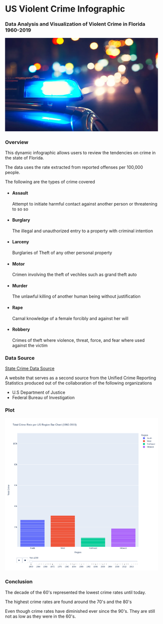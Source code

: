 # US Violent Crime Infographic
### Data Analysis and Visualization of Violent Crime in Florida 1960-2019

<div>
    <img src="car_police_light.png" alt="Police Car Lights">
    <h3>Overview</h3>
    <p>This dynamic infographic allows users to review the tendencies on crime in the state of Florida.</p>
    <p>The data uses the rate extracted from reported offenses per 100,000 people.</p>
    <p>The following are the types of crime covered</p>
    <ul>
        <li>
            <h4>Assault</h4>
            <p>Attempt to initiate harmful contact against another person or threatening to so so</p>
        </li>
        <li>
            <h4>Burglary</h4>
            <p>The illegal and unauthorized entry to a property with criminal intention</p>
        </li>
        <li>
            <h4>Larceny</h4>
            <p>Burglaries of Theft of any other personal property</p>
        </li>
        <li>
            <h4>Motor</h4>
            <p>Crimen involving the theft of vechiles such as grand theft auto</p>
        </li>
        <li>
            <h4>Murder</h4>
            <p>The unlawful killing of another human being without justification</p>
        </li>
        <li>
            <h4>Rape</h4>
            <p>Carnal knowledge of a female forcibly and against her will</p>
        </li>
        <li>            <h4>Robbery</h4>
            <p>Crimes of theft where violence, threat, force, and fear where used against the victim</p>
        </li>
    </ul>
</div>

<div>
    <h3>Data Source</h3>
    <p><a href="https://corgis-edu.github.io/corgis/csv/state_crime/" target="_blank">State Crime Data Source</a></p>
    <p>A website that serves as a second source from the Unified Crime Reporting Statistics produced out of the collaboration of the following organizations</p>
    <ul>
        <li>U.S Department of Justice</li>
        <li>Federal Bureau of Investigation</li>
    </ul>
</div>

<div>
    <h3>Plot</h3>
    <img src="total_violent_crime.png" alt="Violent Crime Main Graph">
</div>

<div>
    <h3>Conclusion</h3>
    <p>The decade of the 60's represented the lowest crime rates until today.</p>
    <p>The highest crime rates are found around the 70's and the 80's</p>
    <p>Even though crime rates have diminished ever since the 90's. They are still not as low as they were in the 60's.</p>
</div>
